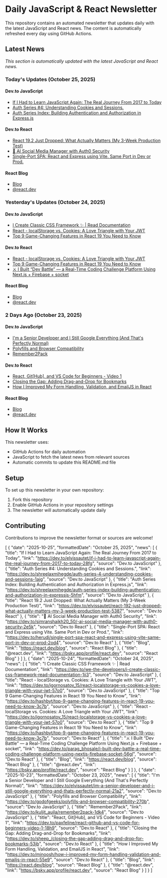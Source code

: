 # Daily JavaScript & React Newsletter

This repository contains an automated newsletter that updates daily with the latest JavaScript and React news. The content is automatically refreshed every day using GitHub Actions.

## Latest News

*This section is automatically updated with the latest JavaScript and React news.*

### Today's Updates (October 25, 2025)

#### Dev.to JavaScript

- [If I Had to Learn JavaScript Again: The Real Journey From 2017 to Today](https://dev.to/elvissautet/if-i-had-to-learn-javascript-again-the-real-journey-from-2017-to-today-28fg)
- [Auth Series #4: Understanding Cookies and Sessions.](https://dev.to/shreelaxmihegde/auth-series-4-understanding-cookies-and-sessions-1ajg)
- [Auth Series Index: Building Authentication and Authorization in Express.js](https://dev.to/shreelaxmihegde/auth-series-index-building-authentication-and-authorization-in-expressjs-5hfm)

#### Dev.to React

- [React 19.2 Just Dropped: What Actually Matters (My 3-Week Production Test)](https://dev.to/elvissautet/react-192-just-dropped-what-actually-matters-my-3-week-production-test-5387)
- [🚀 AI Social Media Manager with Auth0 Security](https://dev.to/simranshaikh20_50/-ai-social-media-manager-with-auth0-security-2e5k)
- [Single-Port SPA: React and Express using Vite. Same Port in Dev or Prod.](https://dev.to/herudi/single-port-spa-react-and-express-using-vite-same-port-in-dev-or-prod-2od4)

#### React Blog

- [Blog](https://react.dev/blog)
- [@react.dev](https://bsky.app/profile/react.dev)

### Yesterday's Updates (October 24, 2025)

#### Dev.to JavaScript

- [I Create Classic CSS Framework ✨ | Read Documentation](https://dev.to/we-the-developers/i-create-classic-css-framework-read-documentation-1ii3)
- [React - localStorage vs. Cookies: A Love Triangle with Your JWT](https://dev.to/igornosatov_15/react-localstorage-vs-cookies-a-love-triangle-with-your-jwt-57o0)
- [Top 9 Game-Changing Features in React 19 You Need to Know](https://dev.to/hashbyt/top-9-game-changing-features-in-react-19-you-need-to-know-3c7b)

#### Dev.to React

- [React - localStorage vs. Cookies: A Love Triangle with Your JWT](https://dev.to/igornosatov_15/react-localstorage-vs-cookies-a-love-triangle-with-your-jwt-57o0)
- [Top 9 Game-Changing Features in React 19 You Need to Know](https://dev.to/hashbyt/top-9-game-changing-features-in-react-19-you-need-to-know-3c7b)
- [⚔️ I Built “Dev Battle” — a Real-Time Coding Challenge Platform Using Next.js + Firebase + socket](https://dev.to/parag_bhosale/i-built-dev-battle-a-real-time-coding-challenge-platform-using-nextjs-firebase-socket-56gl)

#### React Blog

- [Blog](https://react.dev/blog)
- [@react.dev](https://bsky.app/profile/react.dev)

### 2 Days Ago (October 23, 2025)

#### Dev.to JavaScript

- [I'm a Senior Developer and I Still Google Everything (And That's Perfectly Normal)](https://dev.to/elvissautet/im-a-senior-developer-and-i-still-google-everything-and-thats-perfectly-normal-21a2)
- [Polyfills and Browser Compatibility](https://dev.to/godofgeeks/polyfills-and-browser-compatibility-270b)
- [Remember2Pack](https://dev.to/kuljit_aujla/remember2pack-1dk4)

#### Dev.to React

- [React, Git[Hub], and VS Code for Beginners - Video 1](https://dev.to/paxfeline/react-github-and-vs-code-for-beginners-video-1-18h9)
- [Closing the Gap: Adding Drag-and-Drop for Bookmarks](https://dev.to/sheep_/closing-the-gap-adding-drag-and-drop-for-bookmarks-53jb)
- [How I Improved My Form Handling, Validation, and EmailJS in React](https://dev.to/minoosh/how-i-improved-my-form-handling-validation-and-emailjs-in-react-55e9)

#### React Blog

- [Blog](https://react.dev/blog)
- [@react.dev](https://bsky.app/profile/react.dev)

## How It Works

This newsletter uses:
- GitHub Actions for daily automation
- JavaScript to fetch the latest news from relevant sources
- Automatic commits to update this README.md file

## Setup

To set up this newsletter in your own repository:

1. Fork this repository
2. Enable GitHub Actions in your repository settings
3. The newsletter will automatically update daily

## Contributing

Contributions to improve the newsletter format or sources are welcome!

<!-- NEWS_DATA_START -->
[
  {
    "date": "2025-10-25",
    "formattedDate": "October 25, 2025",
    "news": [
      {
        "title": "If I Had to Learn JavaScript Again: The Real Journey From 2017 to Today",
        "link": "https://dev.to/elvissautet/if-i-had-to-learn-javascript-again-the-real-journey-from-2017-to-today-28fg",
        "source": "Dev.to JavaScript"
      },
      {
        "title": "Auth Series #4: Understanding Cookies and Sessions.",
        "link": "https://dev.to/shreelaxmihegde/auth-series-4-understanding-cookies-and-sessions-1ajg",
        "source": "Dev.to JavaScript"
      },
      {
        "title": "Auth Series Index: Building Authentication and Authorization in Express.js",
        "link": "https://dev.to/shreelaxmihegde/auth-series-index-building-authentication-and-authorization-in-expressjs-5hfm",
        "source": "Dev.to JavaScript"
      },
      {
        "title": "React 19.2 Just Dropped: What Actually Matters (My 3-Week Production Test)",
        "link": "https://dev.to/elvissautet/react-192-just-dropped-what-actually-matters-my-3-week-production-test-5387",
        "source": "Dev.to React"
      },
      {
        "title": "🚀 AI Social Media Manager with Auth0 Security",
        "link": "https://dev.to/simranshaikh20_50/-ai-social-media-manager-with-auth0-security-2e5k",
        "source": "Dev.to React"
      },
      {
        "title": "Single-Port SPA: React and Express using Vite. Same Port in Dev or Prod.",
        "link": "https://dev.to/herudi/single-port-spa-react-and-express-using-vite-same-port-in-dev-or-prod-2od4",
        "source": "Dev.to React"
      },
      {
        "title": "Blog",
        "link": "https://react.dev/blog",
        "source": "React Blog"
      },
      {
        "title": "@react.dev",
        "link": "https://bsky.app/profile/react.dev",
        "source": "React Blog"
      }
    ]
  },
  {
    "date": "2025-10-24",
    "formattedDate": "October 24, 2025",
    "news": [
      {
        "title": "I Create Classic CSS Framework ✨ | Read Documentation",
        "link": "https://dev.to/we-the-developers/i-create-classic-css-framework-read-documentation-1ii3",
        "source": "Dev.to JavaScript"
      },
      {
        "title": "React - localStorage vs. Cookies: A Love Triangle with Your JWT",
        "link": "https://dev.to/igornosatov_15/react-localstorage-vs-cookies-a-love-triangle-with-your-jwt-57o0",
        "source": "Dev.to JavaScript"
      },
      {
        "title": "Top 9 Game-Changing Features in React 19 You Need to Know",
        "link": "https://dev.to/hashbyt/top-9-game-changing-features-in-react-19-you-need-to-know-3c7b",
        "source": "Dev.to JavaScript"
      },
      {
        "title": "React - localStorage vs. Cookies: A Love Triangle with Your JWT",
        "link": "https://dev.to/igornosatov_15/react-localstorage-vs-cookies-a-love-triangle-with-your-jwt-57o0",
        "source": "Dev.to React"
      },
      {
        "title": "Top 9 Game-Changing Features in React 19 You Need to Know",
        "link": "https://dev.to/hashbyt/top-9-game-changing-features-in-react-19-you-need-to-know-3c7b",
        "source": "Dev.to React"
      },
      {
        "title": "⚔️ I Built “Dev Battle” — a Real-Time Coding Challenge Platform Using Next.js + Firebase + socket",
        "link": "https://dev.to/parag_bhosale/i-built-dev-battle-a-real-time-coding-challenge-platform-using-nextjs-firebase-socket-56gl",
        "source": "Dev.to React"
      },
      {
        "title": "Blog",
        "link": "https://react.dev/blog",
        "source": "React Blog"
      },
      {
        "title": "@react.dev",
        "link": "https://bsky.app/profile/react.dev",
        "source": "React Blog"
      }
    ]
  },
  {
    "date": "2025-10-23",
    "formattedDate": "October 23, 2025",
    "news": [
      {
        "title": "I'm a Senior Developer and I Still Google Everything (And That's Perfectly Normal)",
        "link": "https://dev.to/elvissautet/im-a-senior-developer-and-i-still-google-everything-and-thats-perfectly-normal-21a2",
        "source": "Dev.to JavaScript"
      },
      {
        "title": "Polyfills and Browser Compatibility",
        "link": "https://dev.to/godofgeeks/polyfills-and-browser-compatibility-270b",
        "source": "Dev.to JavaScript"
      },
      {
        "title": "Remember2Pack",
        "link": "https://dev.to/kuljit_aujla/remember2pack-1dk4",
        "source": "Dev.to JavaScript"
      },
      {
        "title": "React, Git[Hub], and VS Code for Beginners - Video 1",
        "link": "https://dev.to/paxfeline/react-github-and-vs-code-for-beginners-video-1-18h9",
        "source": "Dev.to React"
      },
      {
        "title": "Closing the Gap: Adding Drag-and-Drop for Bookmarks",
        "link": "https://dev.to/sheep_/closing-the-gap-adding-drag-and-drop-for-bookmarks-53jb",
        "source": "Dev.to React"
      },
      {
        "title": "How I Improved My Form Handling, Validation, and EmailJS in React",
        "link": "https://dev.to/minoosh/how-i-improved-my-form-handling-validation-and-emailjs-in-react-55e9",
        "source": "Dev.to React"
      },
      {
        "title": "Blog",
        "link": "https://react.dev/blog",
        "source": "React Blog"
      },
      {
        "title": "@react.dev",
        "link": "https://bsky.app/profile/react.dev",
        "source": "React Blog"
      }
    ]
  }
]
<!-- NEWS_DATA_END -->

